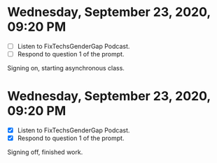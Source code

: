 # Wednesday, September 23, 2020, 09:20 PM

- [ ] Listen to FixTechsGenderGap Podcast. 
- [ ] Respond to question 1 of the prompt.

Signing on, starting asynchronous class.

# Wednesday, September 23, 2020, 09:20 PM

- [x] Listen to FixTechsGenderGap Podcast. 
- [x] Respond to question 1 of the prompt.

Signing off, finished work.